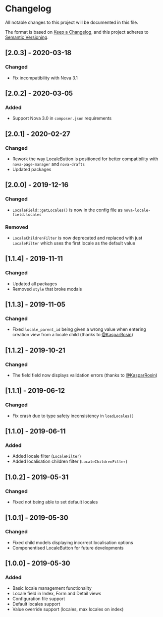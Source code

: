 # Changelog

All notable changes to this project will be documented in this file.

The format is based on [Keep a Changelog](https://keepachangelog.com/en/1.0.0/),
and this project adheres to [Semantic Versioning](https://semver.org/spec/v2.0.0.html).

## [2.0.3] - 2020-03-18

### Changed

- Fix incompatibility with Nova 3.1

## [2.0.2] - 2020-03-05

### Added

- Support Nova 3.0 in `composer.json` requirements

## [2.0.1] - 2020-02-27

### Changed

- Rework the way LocaleButton is positioned for better compatibility with `nova-page-manager` and `nova-drafts`
- Updated packages

## [2.0.0] - 2019-12-16

### Changed

- `LocaleField::getLocales()` is now in the config file as `nova-locale-field.locales`

### Removed

- `LocaleChildrenFilter` is now deprecated and replaced with just `LocaleFilter` which uses the first locale as the default value

## [1.1.4] - 2019-11-11

### Changed

- Updated all packages
- Removed `style` that broke modals

## [1.1.3] - 2019-11-05

### Changed

- Fixed `locale_parent_id` being given a wrong value when entering creation view from a locale child (thanks to [@KasparRosin](https://github.com/KasparRosin))

## [1.1.2] - 2019-10-21

### Changed

- The field field now displays validation errors (thanks to [@KasparRosin](https://github.com/KasparRosin))

## [1.1.1] - 2019-06-12

### Changed

- Fix crash due to type safety inconsistency in `loadLocales()`

## [1.1.0] - 2019-06-11

### Added

- Added locale filter (`LocaleFilter`)
- Added localisation children filter (`LocaleChildrenFilter`)

## [1.0.2] - 2019-05-31

### Changed

- Fixed not being able to set default locales

## [1.0.1] - 2019-05-30

### Changed

- Fixed child models displaying incorrect localisation options
- Componentised LocaleButton for future developments

## [1.0.0] - 2019-05-30

### Added

- Basic locale management functionality
- Locale field in Index, Form and Detail views
- Configuration file support
- Default locales support
- Value override support (locales, max locales on index)
